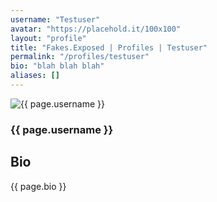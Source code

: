 ```yaml
---
username: "Testuser"
avatar: "https://placehold.it/100x100"
layout: "profile"
title: "Fakes.Exposed | Profiles | Testuser"
permalink: "/profiles/testuser"
bio: "blah blah blah"
aliases: []
---
```

<div class="container my-4">
  <div class="row">
    <div class="col-sm-4"></div>
    <div class="col-sm-4">
      <img class="rounded-circle img-fluid d-block mx-auto" src="{{ page.avatar }}" alt="{{ page.username }}">
      <h3 class="text-center">{{ page.username }}</h3>
    </div>
    <div class="col-sm-4"></div>
  </div>
  <div class="row">
    <div class="col-sm-8">
    <div class="col-sm-2"></div>
      <h2>Bio</h2>
      <p>{{ page.bio }}</p>
    </div>
    <div class="col-sm-2"></div>
  </div>
</div>